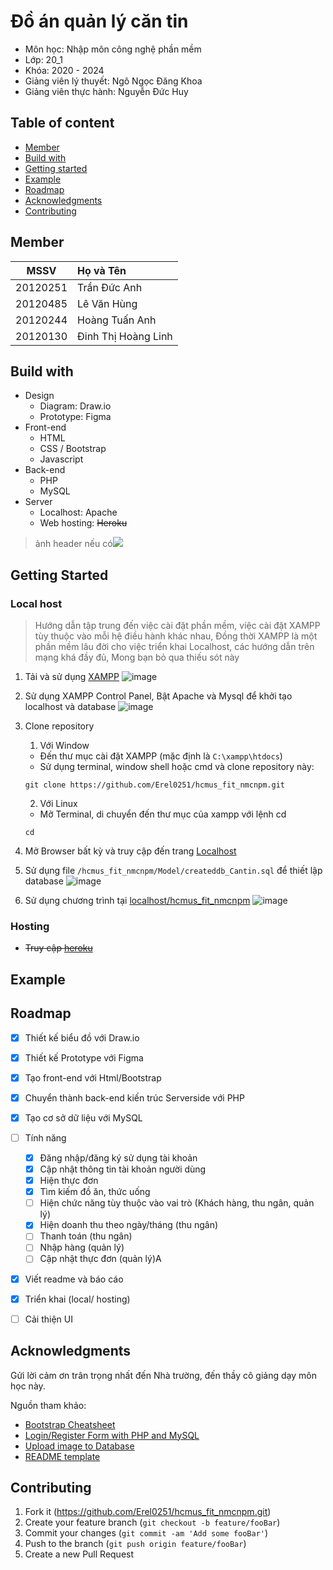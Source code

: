 # Đồ án quản lý căn tin
* Môn học: Nhập môn công nghệ phần mềm 
* Lớp: 20_1
* Khóa: 2020 - 2024
* Giảng viên lý thuyết: Ngô Ngọc Đăng Khoa
* Giảng viên thực hành: Nguyễn Đức Huy

<!-- TABLE OF CONTENT -->
## Table of content
- [Member](#member)
- [Build with](#build-with)
- [Getting started](#getting-started)
- [Example](#example)
- [Roadmap](#roadmap)
- [Acknowledgments](#acknowledgments)
- [Contributing](#contributing)

<!-- MEMBER -->
## Member

| MSSV      | Họ và Tên           |
|   :---:   |   :---              |
| 20120251  | Trần Đức Anh        | 
| 20120485  | Lê Văn Hùng         | 
| 20120244  | Hoàng Tuấn Anh      | 
| 20120130  | Đinh Thị Hoàng Linh | 

<!-- BUILD WITH -->
## Build with

* Design
    - Diagram: Draw.io
    - Prototype: Figma
* Front-end
    - HTML
    - CSS / Bootstrap
    - Javascript
* Back-end
    - PHP
    - MySQL
* Server
    - Localhost: Apache
    - Web hosting: ~~Heroku~~



> ảnh header nếu có![](header.png)


<!-- GETTING STARTED -->
## Getting Started


<!-- LOCAL HOST -->
### Local host
> Hướng dẫn tập trung đến việc cài đặt phần mềm, việc cài đặt XAMPP tùy thuộc vào mỗi hệ điều hành khác nhau,
> Đồng thời XAMPP là một phần mềm lâu đời cho việc triển khai Localhost, các hướng dẫn trên mạng khá đầy đủ,
> Mong bạn bỏ qua thiếu sót này

1. Tải và sử dụng [XAMPP](https://www.apachefriends.org/download.html)
![image](https://user-images.githubusercontent.com/72942607/208273459-58d1cbc4-e088-4b2a-8293-d910fba35ab4.png)

2. Sử dụng XAMPP Control Panel, Bật Apache và Mysql để khởi tạo localhost và database
![image](https://user-images.githubusercontent.com/72942607/208273677-533bd522-a64e-4864-bd52-72fa81418dc1.png)

3. Clone repository
    1. Với Window
    - Đến thư mục cài đặt XAMPP (mặc định là `C:\xampp\htdocs`)
    - Sử dụng terminal, window shell hoặc cmd và clone repository này: 
    ```
    git clone https://github.com/Erel0251/hcmus_fit_nmcnpm.git
    ``` 

    2. Với Linux
    - Mở Terminal, di chuyển đến thư mục của xampp với lệnh cd
    ```
    cd 
    ```

4. Mở Browser bất kỳ và truy cập đến trang [Localhost](http://localhost/phpmyadmin/)
5. Sử dụng file `/hcmus_fit_nmcnpm/Model/createddb_Cantin.sql` để thiết lập database
![image](https://user-images.githubusercontent.com/72942607/208274907-499e9eab-abe2-4813-a508-5c8b8dbaafd0.png)

6. Sử dụng chương trình tại [localhost/hcmus_fit_nmcnpm](http://localhost/hcmus_fit_nmcnpm/)
![image](https://user-images.githubusercontent.com/72942607/208275072-34d8215e-0ef1-42f3-9e55-ef447aab7030.png)


<!-- HOSTING -->
### Hosting
-  ~~Truy cập [heroku](#)~~


<!-- EXAMPLE -->
## Example


<!-- ROADMAP -->
## Roadmap
- [X] Thiết kế biểu đồ với Draw.io
- [X] Thiết kế Prototype với Figma
- [X] Tạo front-end với Html/Bootstrap
- [X] Chuyển thành back-end kiến trúc Serverside với PHP
- [X] Tạo cơ sở dữ liệu với MySQL
- [ ] Tính năng
    - [X] Đăng nhập/đăng ký sử dụng tài khoản
    - [X] Cập nhật thông tin tài khoản người dùng
    - [X] Hiện thực đơn
    - [X] Tìm kiếm đồ ăn, thức uống
    - [ ] Hiện chức năng tùy thuộc vào vai trò (Khách hàng, thu ngân, quản lý)
    - [X] Hiện doanh thu theo ngày/tháng (thu ngân)
    - [ ] Thanh toán (thu ngân)
    - [ ] Nhập hàng (quản lý)
    - [ ] Cập nhật thực đơn (quản lý)A
- [X] Viết readme và báo cáo
- [X] Triển khai (local/ hosting)
- [ ] Cải thiện UI


<!-- ACKNOWLEDGMENTS -->
## Acknowledgments
Gửi lời cảm ơn trân trọng nhất đến Nhà trường, đến thầy cô giảng dạy môn học này.

Nguồn tham khảo:

* [Bootstrap Cheatsheet](https://getbootstrap.com/docs/5.0/examples/cheatsheet/)
* [Login/Register Form with PHP and MySQL](https://www.youtube.com/watch?v=JDn6OAMnJwQ&list=PL2WFgdVk-usHxUamQzEKTNq36WSdQaXlz)
* [Upload image to Database](https://www.youtube.com/watch?v=onu3w8kqASU)
* [README template](https://www.readme-templates.com)


<!-- CONTRIBUTING -->
## Contributing

1. Fork it (<https://github.com/Erel0251/hcmus_fit_nmcnpm.git>)
2. Create your feature branch (`git checkout -b feature/fooBar`)
3. Commit your changes (`git commit -am 'Add some fooBar'`)
4. Push to the branch (`git push origin feature/fooBar`)
5. Create a new Pull Request


<!-- Markdown link & img dfn's -->

